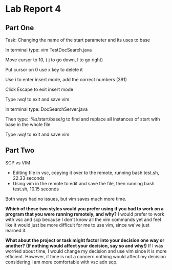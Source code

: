 # Lab Report 4
## Part One
Task: Changing the name of the start parameter and its uses to base

In terminal type: vim TestDocSearch.java

Move cursor to 10, ( j to go down, l to go right)

Put cursor on 0 use x key to delete it

Use i to enter insert mode, add the correct numbers (391)

Click Escape to exit insert mode

Type :wq! to exit and save vim

In terminal type: DocSearchServer.java

Then type: :%s/start/base/g to find and replace all instances of start with base in the whole file

Type :wq! to exit and save vim

## Part Two
SCP vs VIM
* Editing file in vsc, copying it over to the remote, running bash test.sh, 22.33 seconds
* Using vim in the remote to edit and save the file, then running bash test.sh, 10.15 seconds

Both ways had no issues, but vim saves much more time.

**Which of these two styles would you prefer using if you had to work on a program that you were running remotely, and why?**
I would prefer to work with vsc and scp because I don't know all the vim commands yet and feel like it would just be more difficult for me to use vim, since we've just learned it.

**What about the project or task might factor into your decision one way or another? (If nothing would affect your decision, say so and why!)**
If I was worried about time, I would change my decision and use vim since it is more efficient. However, if time is not a concern nothing would affect my decision considering i am more comfortable with vsc adn scp.
